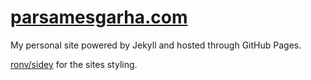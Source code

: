 # [parsamesgarha.com](https://parsamesgarha.com/)

My personal site powered by Jekyll and hosted through GitHub Pages.

[ronv/sidey](https://github.com/ronv/sidey) for the sites styling.
